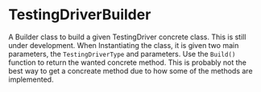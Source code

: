 # TestingDriverBuilder
A Builder class to build a given TestingDriver concrete class. This is still under development. When Instantiating the class, it is given two main parameters, the `TestingDriverType` and parameters. Use the `Build()` function to return the wanted concrete method. This is probably not the best way to get a concreate method due to how some of the methods are implemented.